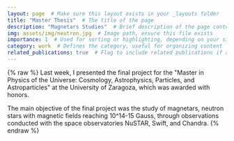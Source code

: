 ```yaml
---
layout: page  # Make sure this layout exists in your _layouts folder
title: "Master Thesis"  # The title of the page
description: "Magnetars Studies"  # Brief description of the page content
img: assets/img/neutron.jpg  # Image path, ensure this file exists
importance: 1  # Used for sorting or highlighting, depending on your site configuration
category: work  # Defines the category, useful for organizing content
related_publications: true  # Flag to include related publications if applicable
---
```


{% raw %}
Last week, I presented the final project for the "Master in Physics of the Universe: Cosmology, Astrophysics, Particles, and Astroparticles" at the University of Zaragoza, which was awarded with honors.

The main objective of the final project was the study of magnetars, neutron stars with magnetic fields reaching 10^14-15 Gauss, through observations conducted with the space observatories NuSTAR, Swift, and Chandra.
{% endraw %}
